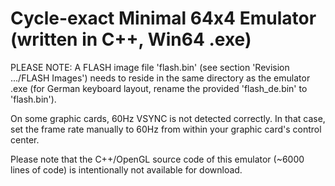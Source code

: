 # Cycle-exact Minimal 64x4 Emulator (written in C++, Win64 .exe)

PLEASE NOTE: A FLASH image file 'flash.bin' (see section 'Revision .../FLASH Images') needs to reside in the same directory as the emulator .exe
(for German keyboard layout, rename the provided 'flash_de.bin' to 'flash.bin').

On some graphic cards, 60Hz VSYNC is not detected correctly. In that case, set the frame rate manually to 60Hz from within your graphic card's control center.

Please note that the C++/OpenGL source code of this emulator (~6000 lines of code) is intentionally not available for download.
